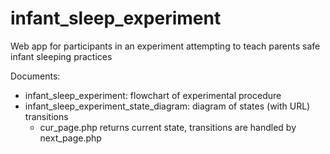 # infant_sleep_experiment
Web app for participants in an experiment attempting to teach parents safe infant sleeping practices

Documents:
* infant_sleep_experiment: flowchart of experimental procedure
* infant_sleep_experiment_state_diagram: diagram of states (with URL) transitions
	- cur_page.php returns current state, transitions are handled by next_page.php